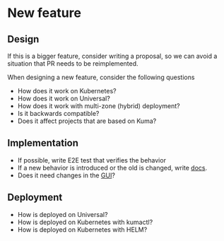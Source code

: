 # New feature

## Design

If this is a bigger feature, consider writing a proposal, so we can avoid a situation that PR needs to be reimplemented.

When designing a new feature, consider the following questions

* How does it work on Kubernetes?
* How does it work on Universal?
* How does it work with multi-zone (hybrid) deployment?
* Is it backwards compatible?
* Does it affect projects that are based on Kuma?

## Implementation

* If possible, write E2E test that verifies the behavior
* If a new behavior is introduced or the old is changed, write [docs](https://github.com/kumahq/kuma-website/).
* Does it need changes in the [GUI](https://github.com/kumahq/kuma-gui)?

## Deployment

* How is deployed on Universal?
* How is deployed on Kubernetes with kumactl?
* How is deployed on Kubernetes with HELM?
